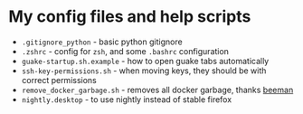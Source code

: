 # My config files and help scripts

- `.gitignore_python` - basic python gitignore
- `.zshrc` - config for `zsh`, and some `.bashrc` configuration
- `guake-startup.sh.example` - how to open guake tabs automatically
- `ssh-key-permissions.sh` - when moving keys, they should be with correct permissions
- `remove_docker_garbage.sh` - removes all docker garbage, thanks [beeman](https://github.com/beeman)
- `nightly.desktop` - to use nightly instead of stable firefox
